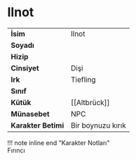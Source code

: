 # Ilnot   
|  |  |  
|---|---|  
| **İsim** | Ilnot |  
| **Soyadı** |  |  
| **Hizip** |  |  
| **Cinsiyet** | Dişi |  
| **Irk** | Tiefling |  
| **Sınıf** |  |  
| **Kütük** | [[Altbrück]] |  
| **Münasebet** | NPC |  
| **Karakter Betimi** | Bir boynuzu kırık |  
  
  
!!! note inline end "Karakter Notları"  
	Fırıncı  